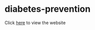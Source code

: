 # diabetes-prevention


Click [here](https://hamzarashid720.pythonanywhere.com/) to view the website
